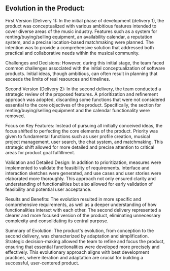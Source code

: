 ## Evolution in the Product:

First Version (Delivery 1): In the initial phase of development (delivery 1), the product was conceptualized with various ambitious features intended to cover diverse areas of the music industry. Features such as a system for renting/buying/selling equipment, an availability calendar, a reputation system, and a precise location-based matchmaking were planned. The intention was to provide a comprehensive solution that addressed both practical and collaborative needs within the musical community.

Challenges and Decisions: However, during this initial stage, the team faced common challenges associated with the initial conceptualization of software products. Initial ideas, though ambitious, can often result in planning that exceeds the limits of real resources and timelines.

Second Version (Delivery 2): In the second delivery, the team conducted a strategic review of the proposed features. A prioritization and refinement approach was adopted, discarding some functions that were not considered essential to the core objectives of the product. Specifically, the section for renting/buying/selling equipment and the calendar functionality were removed.

Focus on Key Features: Instead of pursuing all initially conceived ideas, the focus shifted to perfecting the core elements of the product. Priority was given to fundamental functions such as user profile creation, musical project management, user search, the chat system, and matchmaking. This strategic shift allowed for more detailed and precise attention to critical areas for product goal fulfillment.

Validation and Detailed Design: In addition to prioritization, measures were implemented to validate the feasibility of requirements. Interface and interaction sketches were generated, and use cases and user stories were elaborated more thoroughly. This approach not only ensured clarity and understanding of functionalities but also allowed for early validation of feasibility and potential user acceptance.

Results and Benefits: The evolution resulted in more specific and comprehensive requirements, as well as a deeper understanding of how functionalities interact with each other. The second delivery represented a clearer and more focused version of the product, eliminating unnecessary complexity and consolidating its central purpose.

Summary of Evolution: The product's evolution, from conception to the second delivery, was characterized by adaptation and simplification. Strategic decision-making allowed the team to refine and focus the product, ensuring that essential functionalities were developed more precisely and effectively. This evolutionary approach aligns with best development practices, where iteration and adaptation are crucial for building a successful, user-centered product.
